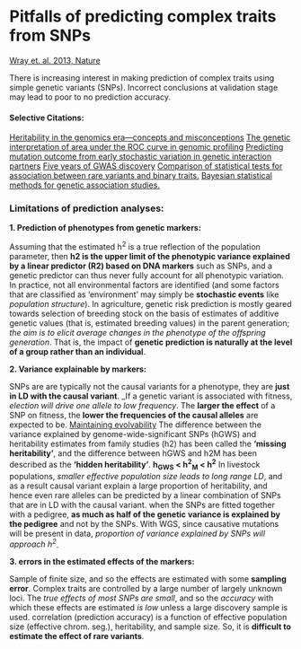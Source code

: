 # Pitfalls of predicting complex traits from SNPs
[Wray et. al. 2013, Nature](https://www.nature.com/articles/nrg3457)

There is increasing interest in making prediction of complex traits using simple genetic variants (SNPs).
Incorrect conclusions at validation stage may lead to poor to no prediction accuracy.

#### Selective Citations:
[Heritability in the genomics era—concepts and misconceptions](https://www.nature.com/articles/nrg2322)
[The genetic interpretation of area under the ROC curve in genomic profiling](http://dx.plos.org/10.1371/journal.pgen.1000864)
[Predicting mutation outcome from early stochastic variation in genetic interaction partners](https://www.nature.com/articles/nature10665)
[Five years of GWAS discovery](https://www.sciencedirect.com/science/article/pii/S0002929711005337?via%3Dihub)
[Comparison of statistical tests for association between rare variants and binary traits.](https://journals.plos.org/plosone/article?id=10.1371/journal.pone.0042530)
[Bayesian statistical methods for genetic association studies.](https://www.nature.com/articles/nrg2615)


### Limitations of prediction analyses:

__1.  Prediction of phenotypes from genetic markers:__

Assuming that the estimated h<sup>2</sup> is a true reflection of the population parameter, then __h2 is the upper limit of the phenotypic variance explained by a linear predictor (R2) based on DNA markers__ such as SNPs, and a genetic predictor can thus never fully account for all phenotypic variation.
In practice, not all environmental factors are identified (and some factors that are classified as ‘environment’ may simply be __stochastic events__ like _population structure_).
In agriculture, genetic risk prediction is mostly geared towards selection of breeding stock on the basis of estimates of additive genetic values (that is, estimated breeding values) in the parent generation; _the aim is to elicit average changes in the phenotype of the offspring generation_. That is, the impact of __genetic prediction is naturally at the level of a group rather than an individual__.

__2.  Variance explainable by markers:__

SNPs are are typically not the causal variants for a phenotype, they are __just in LD with the causal variant__.
_If a genetic variant is associated with fitness, _election will drive one allele to low frequency_. 
The __larger the effect__ of a SNP on fitness, the __lower the frequencies of the causal alleles__ are expected to be. [Maintaining evolvability](https://www.ncbi.nlm.nih.gov/pubmed/19147924)
The difference between the variance explained by genome-wide-significant SNPs (hGWS) and heritability estimates from family studies (h2) has been called the __‘missing heritability’__, and the difference between hGWS and h2M has been described as the  __‘hidden heritability’__.
__h<sub>GWS</sub> < h<sup>2</sup><sub>M</sub> < h<sup>2</sup>__
In livestock populations, _smaller effective population size leads to long range LD_, and as a result causal variant explain a large proportion of heritability, and hence even rare alleles can be predicted by a linear combination of SNPs that are in LD with the causal variant.
when the SNPs are fitted together with a pedigree, __as much as half of the genetic variance is explained by the pedigree__ and not by the SNPs.
With WGS, since causative mutations will be present in data, _proportion of variance explained by SNPs will approach h<sup>2</sup>_.

__3. errors in the estimated effects of the markers:__

Sample of finite size, and so the effects are estimated with some __sampling error__.
Complex traits are controlled by a large number of largely unknown loci.
The _true effects of most SNPs are small_, and so the _accuracy_ with which these effects are estimated _is low_ unless a large discovery sample is used.
correlation (prediction accuracy) is a function of effective population size (effective chrom. seg.), heritability, and sample size. So, it is __difficult to estimate the effect of rare variants__.





